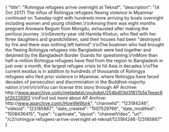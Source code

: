 {
    "title": "Rohingya refugees arrive overnight at Teknaf",
    "description": "(4 Oct 2017) The influx of Rohingya refugees fleeing violence in Myanmar continued on Tuesday night with hundreds more arriving by boats overnight including women and young children.\r\nAmong them was eight months pregnant Anowara Begum from Mongdu, exhausted after making the perilous journey .\r\nSeventy-year old Hamida Khatun, who fled with her three daughters and grandchildren, said their houses had been \"destroyed by fire and there was nothing left behind\".\r\nThe boatmen who had brought the fleeing Rohingya refugees into Bangladesh were tied together and detained by the Bangladesh Border Guards for questioning.\r\nMore than half-a-million Rohingya refugees have fled from the region to Bangladesh in just over a month, the largest refugee crisis to hit Asia in decades.\r\nThe current exodus is in addition to hundreds of thousands of Rohingya refugees who fled prior violence in Myanmar, where Rohingya have faced decades of persecution and discrimination in the Buddhist-majority nation.\r\n\r\n\r\nYou can license this story through AP Archive: http:\/\/www.aparchive.com\/metadata\/youtube\/254bd03d31817b5e7eeac8bf262269f3 \r\nFind out more about AP Archive: http:\/\/www.aparchive.com\/HowWeWork",
    "channelid": "123184246",
    "videoid": "123185867",
    "date_created": "1507529766",
    "date_modified": "1508436415",
    "type": "captivate",
    "layout": "channelVideo",
    "url": "\/c2\/rohingya-refugees-arrive-overnight-at-teknaf\/123184246-123185867"
}